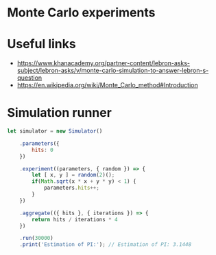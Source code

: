 # Monte Carlo experiments

# Useful links
 - https://www.khanacademy.org/partner-content/lebron-asks-subject/lebron-asks/v/monte-carlo-simulation-to-answer-lebron-s-question
 - https://en.wikipedia.org/wiki/Monte_Carlo_method#Introduction

# Simulation runner
```javascript
let simulator = new Simulator()

    .parameters({
        hits: 0
    })

    .experiment((parameters, { random }) => {
        let [ x, y ] = random(2)();
        if(Math.sqrt(x * x + y * y) < 1) {
            parameters.hits++;
        }
    })

    .aggregate(({ hits }, { iterations }) => {
        return hits / iterations * 4
    })

    .run(30000)
    .print('Estimation of PI:'); // Estimation of PI: 3.1448
```
